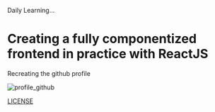 Daily Learning...

# Creating a fully componentized frontend in practice with ReactJS

Recreating the github profile

![profile_github](https://user-images.githubusercontent.com/95108889/159538235-0b16d362-28e9-41e7-a345-0751bca7e454.png)

[LICENSE](./LICENSE)
